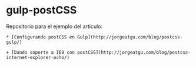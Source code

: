 # gulp-postCSS


Repositorio para el ejemplo del artículo:

	* [Configurando postCSS en Gulp](http://jorgeatgu.com/blog/postcss-gulp/)

	+ [Dando soporte a IE8 con postCSS](http://jorgeatgu.com/blog/postcss-internet-explorer-ocho/)
